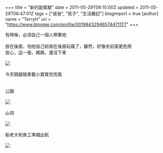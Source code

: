 +++
title = "新的副駕駛"
date = 2011-05-29T06:15:00Z
updated = 2011-05-29T06:47:01Z
tags = ["爸爸", "孩子", "生活雜記"]
blogimport = true 
[author]
	name = "TerryH"
	uri = "https://www.blogger.com/profile/00198432946574471177"
+++

有時候，必須自己一個人帶著他<br /><br />放在後面，怕他自己給我在後面玩瘋了，雖然，好像坐前面更危險<br />放心，這一張，媽媽，還沒下車<br /><br /><img src="https://lh3.googleusercontent.com/-UdzmjE_YM1U/TeIL7fT_OsI/AAAAAAAABMY/J72Cg7q5gZw/s640/IMG002.jpg" /><br /><br />今天騎腳踏車載小寶寶兜兜風<br /><br /><br />公園<br /><br /><img src="https://lh5.googleusercontent.com/-x5k4Jre5Ex4/TeIMA2DDxfI/AAAAAAAABMc/828HTp0C8Yg/s640/IMG041.jpg" /><br /><br />山洞<br /><br /><img src="https://lh3.googleusercontent.com/-OHKitbdZLEg/TeIMFX5Xd5I/AAAAAAAABMg/LabZz9fM-mA/s640/IMG047.jpg" /><br /><br />船老大和魚工準備出航<br /><br /><img src="https://lh5.googleusercontent.com/-ybXrkeQ2t8Q/TeIMIzWn1sI/AAAAAAAABMk/irj0BXoy6ZA/s640/IMG048.jpg" />
